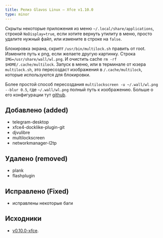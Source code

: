 ```yaml
---
title: Релиз Glavos Linux — Xfce v1.10.0
type: minor
---
```


Скрыты некоторые приложения из меню `~/.local/share/applications`, строкой `NoDisplay=true`, если хотите вернуть утилиту в меню, просто удалите нужный файл, или измените в строке на `false`.

Блокировка экрана, скрипт `/usr/bin/multilock.sh` править от root. Измените путь к png, если желаете другую картинку. Строка `IMG=/usr/share/wall/wl.png`. И очистить cache `rm -rf $HOME/.cache/multilock`. Запуск в меню, или в терминале от юзера `multilock.sh`, это пересоздаст изображения в `/.cache/multilock`, которые используются для блокировки.

Более простой способ пересоздания `multilockscreen -u ~/.wall/wl.png --blur 0.5`, где `~/.wall/wl.png` полный путь к изображению. Больше о его конфигурации тут [github](https://github.com/jeffmhubbard/multilockscreen).

## Добавлено (added)

- telegram-desktop
- xfce4-docklike-plugin-git
- djvulibre
- multilockscreen
- networkmanager-l2tp

## Удалено (removed)

- plank
- flashplugin

## Исправлено (Fixed)

- исправлены некоторые баги

## Исходники

- [v0.10.0-xfce](https://github.com/glavos/glavosiso/tree/v1.10.0-xfce).
